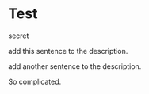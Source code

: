 # Test
secret

add this sentence to the description.

add another sentence to the description.

So complicated.
